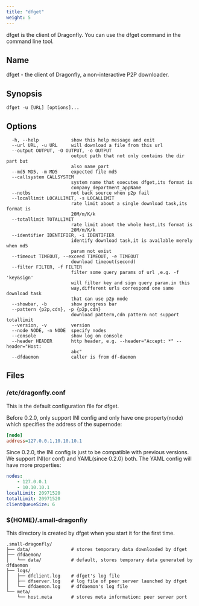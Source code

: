 ```yaml
---
title: "dfget"
weight: 5
---
```


dfget is the client of Dragonfly. You can use the dfget command in the command line tool.
<!--more-->

## Name

dfget - the client of Dragonfly, a non-interactive P2P downloader.

## Synopsis

`dfget -u [URL] [options]...`

## Options

```
  -h, --help            show this help message and exit
  --url URL, -u URL     will download a file from this url
  --output OUTPUT, -O OUTPUT, -o OUTPUT
                        output path that not only contains the dir part but
                        also name part
  --md5 MD5, -m MD5     expected file md5
  --callsystem CALLSYSTEM
                        system name that executes dfget,its format is
                        company_department_appName
  --notbs               not back source when p2p fail
  --locallimit LOCALLIMIT, -s LOCALLIMIT
                        rate limit about a single download task,its format is
                        20M/m/K/k
  --totallimit TOTALLIMIT
                        rate limit about the whole host,its format is
                        20M/m/K/k
  --identifier IDENTIFIER, -i IDENTIFIER
                        identify download task,it is available merely when md5
                        param not exist
  --timeout TIMEOUT, --exceed TIMEOUT, -e TIMEOUT
                        download timeout(second)
  --filter FILTER, -f FILTER
                        filter some query params of url ,e.g. -f 'key&sign'
                        will filter key and sign query param.in this
                        way,different urls correspond one same download task
                        that can use p2p mode
  --showbar, -b         show progress bar
  --pattern {p2p,cdn}, -p {p2p,cdn}
                        download pattern,cdn pattern not support totallimit
  --version, -v         version
  --node NODE, -n NODE  specify nodes
  --console             show log on console
  --header HEADER       http header, e.g. --header="Accept: *" --header="Host:
                        abc"
  --dfdaemon            caller is from df-daemon
```

## Files

### /etc/dragonfly.conf

This is the default configuration file for dfget.

Before 0.2.0, only support INI config and only have one property(node) which specifies the address of the supernode:

```ini
[node]
address=127.0.0.1,10.10.10.1
```

Since 0.2.0, the INI config is just to be compatible with previous versions. We support INI(or conf) and YAML(since 0.2.0) both. The YAML config will have more properties:

```yaml
nodes:
    - 127.0.0.1
    - 10.10.10.1
localLimit: 20971520
totalLimit: 20971520
clientQueueSize: 6
```

### ${HOME}/.small-dragonfly

This directory is created by dfget when you start it for the first time.

```text
.small-dragonfly/
├── data/               # stores temporary data downloaded by dfget
├── dfdaemon/
│   └── data/           # default, stores temporary data generated by dfdaemon
├── logs/
│   ├── dfclient.log    # dfget's log file
│   ├── dfserver.log    # log file of peer server launched by dfget
│   └── dfdaemon.log    # dfdaemon's log file
└── meta/
    └── host.meta       # stores meta information: peer server port
```
